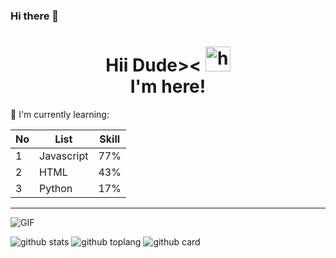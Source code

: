 ### Hi there 👋

<h1 align="center">Hii Dude>< <img src="https://user-images.githubusercontent.com/1303154/88677602-1635ba80-d120-11ea-84d8-d263ba5fc3c0.gif" width="40px" alt="hi"><br>I'm here!</h1>

:page_with_curl: I'm currently learning:

|No|List|Skill|
|--|----|-----|
|1 |Javascript |77% |
|2 |HTML |43% |
|3 |Python |17% |
---

<img align="center" fit="fill" alt="GIF" src="https://media.giphy.com/media/836HiJc7pgzy8iNXCn/giphy.gif" />


![github stats](https://github-readme-stats.vercel.app/api?username=man-x199&show_icons=true&theme=radical)
![github toplang](https://github-readme-stats.vercel.app/api/top-langs/?username=man-x199&layout=compact&theme=nightowl)
![github card](https://github-readme-stats.vercel.app/api/pin/?username=man-x199&repo=PudidiXBOT&theme=dark)
